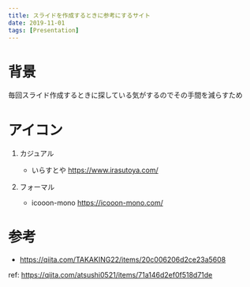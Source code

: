 ```yaml
---
title: スライドを作成するときに参考にするサイト
date: 2019-11-01
tags: [Presentation]
---
```


# 背景
毎回スライド作成するときに探している気がするのでその手間を減らすため

# アイコン
1. カジュアル
   * いらすとや https://www.irasutoya.com/

2. フォーマル
   * icooon-mono https://icooon-mono.com/

# 参考
* https://qiita.com/TAKAKING22/items/20c006206d2ce23a5608

ref: https://qiita.com/atsushi0521/items/71a146d2ef0f518d71de